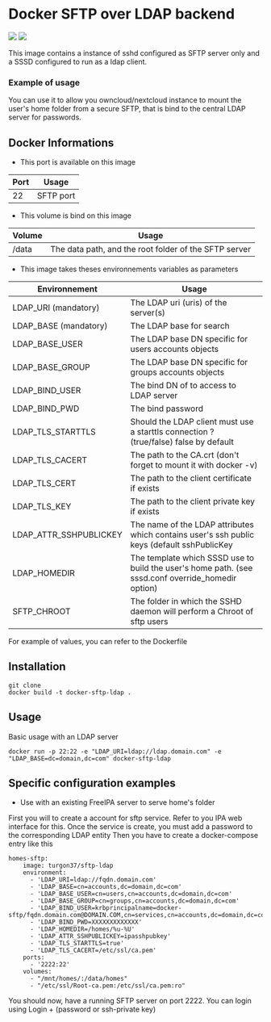 # Docker SFTP over LDAP backend

[![](https://images.microbadger.com/badges/image/turgon37/sftp-ldap.svg)](https://microbadger.com/images/turgon37/sftp-ldap "Get your own image badge on microbadger.com")
[![](https://images.microbadger.com/badges/version/turgon37/sftp-ldap.svg)](https://microbadger.com/images/turgon37/sftp-ldap "Get your own version badge on microbadger.com")

This image contains a instance of sshd configured as SFTP server only and a SSSD configured to run as a ldap client.

### Example of usage

You can use it to allow you owncloud/nextcloud instance to mount the user's home folder from a secure SFTP, that is bind to the central LDAP server for passwords.

## Docker Informations

   * This port is available on this image

| Port              | Usage                 |
| ----------------- | ---------------       |
| 22                | SFTP port             |

   * This volume is bind on this image

| Volume| Usage                                                 |
| ----- | ----------------------------------------------------- |
| /data | The data path, and the root folder of the SFTP server |


  * This image takes theses environnements variables as parameters


| Environnement          | Usage                                                                                             |
| ---------------------- | ------------------------------------------------------------------------------------------------- |
| LDAP_URI   (mandatory) | The LDAP uri (uris) of the server(s)                                                              |
| LDAP_BASE   (mandatory)| The LDAP base for search                                                                          |
| LDAP_BASE_USER         | The LDAP base DN specific for users accounts objects                                              |
| LDAP_BASE_GROUP        | The LDAP base DN specific for groups accounts objects                                             |
| LDAP_BIND_USER         | The bind DN of to access to LDAP server                                                           |
| LDAP_BIND_PWD          | The bind password                                                                                 |
| LDAP_TLS_STARTTLS      | Should the LDAP client must use a starttls connection ? (true/false) false by default             |
| LDAP_TLS_CACERT        | The path to the CA.crt (don't forget to mount it with docker -v)                                  |
| LDAP_TLS_CERT          | The path to the client certificate if exists                                                      |
| LDAP_TLS_KEY           | The path to the client private key if exists                                                      |
| LDAP_ATTR_SSHPUBLICKEY | The name of the LDAP attributes which contains user's ssh public keys (default sshPublicKey       |
| LDAP_HOMEDIR           | The template which SSSD use to build the user's home path. (see sssd.conf override_homedir option)|
| SFTP_CHROOT            | The folder in which the SSHD daemon will perform a Chroot of sftp users                           |


For example of values, you can refer to the Dockerfile

## Installation

```
git clone
docker build -t docker-sftp-ldap .
```

## Usage

Basic usage with an LDAP server

```
docker run -p 22:22 -e "LDAP_URI=ldap://ldap.domain.com" -e "LDAP_BASE=dc=domain,dc=com" docker-sftp-ldap
```


## Specific configuration examples

* Use with an existing FreeIPA server to serve home's folder

First you will to create a account for sftp service. Refer to you IPA web interface for this. Once the service is create, you must add a password to the corresponding LDAP entity
Then you have to create a docker-compose entry like this

```
homes-sftp:
    image: turgon37/sftp-ldap
    environment:
      - 'LDAP_URI=ldap://fqdn.domain.com'
      - 'LDAP_BASE=cn=accounts,dc=domain,dc=com'
      - 'LDAP_BASE_USER=cn=users,cn=accounts,dc=domain,dc=com'
      - 'LDAP_BASE_GROUP=cn=groups,cn=accounts,dc=domain,dc=com'
      - 'LDAP_BIND_USER=krbprincipalname=docker-sftp/fqdn.domain.com@DOMAIN.COM,cn=services,cn=accounts,dc=domain,dc=com'
      - 'LDAP_BIND_PWD=XXXXXXXXXXXXX'
      - 'LDAP_HOMEDIR=/homes/%u-%U'
      - 'LDAP_ATTR_SSHPUBLICKEY=ipasshpubkey'
      - 'LDAP_TLS_STARTTLS=true'
      - 'LDAP_TLS_CACERT=/etc/ssl/ca.pem'
    ports:
      - '2222:22'
    volumes:
      - "/mnt/homes/:/data/homes"
      - "/etc/ssl/Root-ca.pem:/etc/ssl/ca.pem:ro"
```

You should now, have a running SFTP server on port 2222. You can login using Login + (password or ssh-private key)
